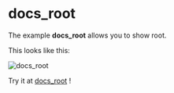 # docs_root

The example **docs_root** allows you to show root.

This looks like this:

 ![docs_root](/img/examples/docs_root.png) 

Try it at <a href='/../automation/loadexample/docs_root' target='_blank'>docs_root</a> !



